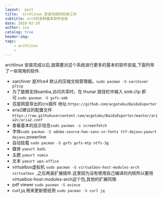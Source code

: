 ```yaml
---
layout:  post
title:  archlinux 安装完成的后续工作
subtitle: arch的各种基本软件安装
date: 2018-02-20
author: ivo
catalog: true
header-img:
tags:
    - archlinux
    - 
---
```

archlinux 安装完成以后,就需要对这个系统进行更多的基本的软件安装,下面列举了一些常用的软件.
- xarchiver 是Xfce4 默认的压缩文档管理器。`sudo pacman -S xarchiver p7zip`
- 为了能够支持samba,访问共享时，在 thunar 路径栏中输入 smb://ip 即可.`sudo pacman -S gvfs-smb`
- 百度网盘导出的crx插件 地址.`https://github.com/acgotaku/BaiduExporter`
- aria2建议的配置文件`https://raw.githubusercontent.com/acgotaku/BaiduExporter/master/aria2c/aria2.conf`
- 查看基本的显示信息`sudo pacman -s screenfetch`
- 字体`sudo pacman -S adobe-source-han-sans-cn-fonts ttf-dejavu` `yaourt dejavu`
powerline
- 自动挂载 `sudo pacman -S gvfs gvfs-mtp ntfs-3g` 
- 媒体 `yaourt kodi`
- 主题 `yaourt numix`
- 文本 `yaourt wps-office`
- virtualbox虚拟机 `sudo pacman -S virtualbox-host-modules-arch virtualbox `,之后再装扩展插件.这里因为没有使用自己编译的内核所以要用virtualbox-host-modules-arch这个包,其他的扩展同理.
- pdf viewer `sudo pacman -S evince`
- curl,jq 用来更新壁纸用 `sudo pacman -S curl jq`
